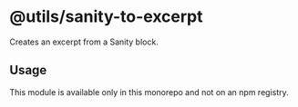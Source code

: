 # @utils/sanity-to-excerpt

Creates an excerpt from a Sanity block.

## Usage

This module is available only in this monorepo and not on an npm registry.
